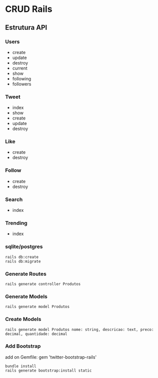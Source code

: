 # CRUD Rails


## Estrutura API

### Users
* create
* update
* destroy
* current
* show
* following
* followers

### Tweet
* index
* show
* create
* update
* destroy

### Like
* create
* destroy

### Follow
* create
* destroy

### Search
* index

### Trending
* index

### sqlite/postgres
```
rails db:create
rails db:migrate
```

### Generate Routes
```
rails generate controller Produtos
```
### Generate Models
```
rails generate model Produtos
```
### Create Models
```
rails generate model Produtos nome: string, descricao: text, preco: decimal, quantidade: decimal
```
### Add Bootstrap
add on Gemfile: gem 'twitter-bootstrap-rails'

```
bundle install
rails generate bootstrap:install static
```
